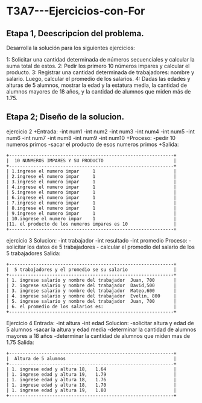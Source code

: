 # T3A7---Ejercicios-con-For

## Etapa 1, Deescripcion del problema.
Desarrolla la solución para los siguientes ejercicios:

1: Solicitar una cantidad determinada de números secuenciales y calcular la suma total de estos.
2: Pedir los primero 10 números impares y calcular el producto.
3: Registrar una cantidad determinada de trabajadores: nombre y salario. Luego, calcular el promedio de los salarios.
4: Dadas las edades y alturas de 5 alumnos, mostrar la edad y la estatura media, la cantidad de alumnos mayores de 18 años, y la cantidad de alumnos que miden más de 1.75.

## Etapa 2; Diseño de la solucion.
ejercicio 2
  +Entrada:
        -int num1
        -int num2
        -int num3
        -int num4
        -int num5
        -int num6
        -int num7
        -int num8
        -int num9
        -int num10
  +Proceso:
        -pedir 10 numeros primos
        -sacar el producto de esos numeros primos
  +Salida:
  
  ~~~
+-------------------------------------------------------------+
|  10 NUNMEROS IMPARES Y SU PRODUCTO                          |
+-------------------------------------------------------------+
| 1.ingrese el numero impar     1                             |
| 2.ingrese el numero impar     1                             |
| 3.ingrese el numero impar     1                             |
| 4.ingrese el numero impar     1                             |
| 5.ingrese el numero impar     1                             |
| 6.ingrese el numero impar     1                             |
| 7.ingrese el numero impar     1                             |
| 8.ingrese el numero impar     1                             |
| 9.ingrese el numero impar     1                             |
| 10.ingrese el numero impar    1                             |
|11. el producto de los numeros impares es 10                 |
+-------------------------------------------------------------+

~~~

ejercicio 3
Solucion:
     -int trabajador
     -int resultado
     -int promedio
Proceso:
     - solicitar los datos de 5 trabajadores
     - calcular el promedio del salario de los 5 trabajadores
Salida:

  ~~~
+-------------------------------------------------------------+
|  5 trabajadores y el promedio se su salario                 |
+-------------------------------------------------------------+
| 1. ingrese salario y nombre del trabajador  Juan, 700       |
| 2. ingrese salario y nombre del trabajador  David,500       |
| 3. ingrese salario y nombre del trabajador  Mateo,600       |
| 4. ingrese salario y nombre del trabajador  Evelin, 800     |
| 5. ingrese salario y nombre del trabajador  Juan, 700       |    
| 6. el promedio de los salarios es:                          |
+-------------------------------------------------------------+
~~~

Ejercicio 4
Entrada:
      -int altura
      -int edad
Solucion:
      -solicitar altura y edad de 5 alumnos
      -sacar la altura y edad media 
      -determinar la cantidad de alumnos mayores a 18 años
      -determinar la cantidad de alumnos que miden mas de 1.75
Salida:
  ~~~
+-------------------------------------------------------------+
|  Altura de 5 alumnos                                        |
+-------------------------------------------------------------+
| 1. ingrese edad y altura 18,   1.64                         |
| 1. ingrese edad y altura 19,   1.79                         |
| 1. ingrese edad y altura 18,   1.76                         |
| 1. ingrese edad y altura 18,   1.70                         |
| 1. ingrese edad y altura 19,   1.80                         |
+-------------------------------------------------------------+

~~~
